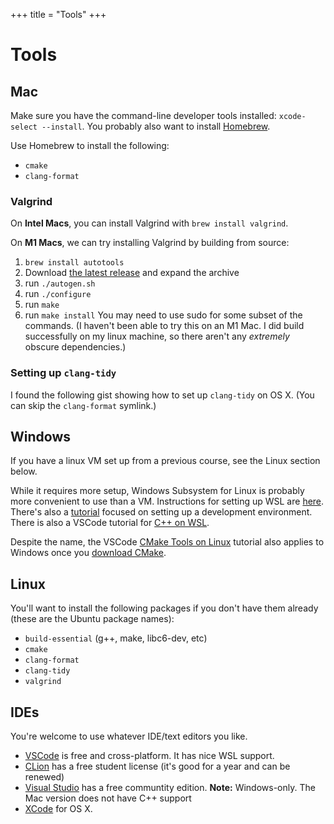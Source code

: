 +++
title = "Tools"
+++

# Tools

## Mac

Make sure you have the command-line developer tools installed: `xcode-select --install`. 
You probably also want to install [Homebrew](https://brew.sh/).

Use Homebrew to install the following:
- `cmake`
- `clang-format`

### Valgrind

On **Intel Macs**, you can install Valgrind with `brew install valgrind`.

On **M1 Macs**, we can try installing Valgrind by building from source:
1) `brew install autotools`
2) Download [the latest release](https://valgrind.org/downloads/current.html) and expand the archive
3) run `./autogen.sh`
4) run `./configure`
5) run `make`
6) run `make install`
You may need to use sudo for some subset of the commands. (I haven't been able to try this on an M1 Mac.
I did build successfully on my linux machine, so there aren't any *extremely* obscure dependencies.)

### Setting up `clang-tidy`

I found the following gist showing how to set up `clang-tidy` on OS X. (You can skip the `clang-format` symlink.)
<center><script src="https://gist.github.com/sleepdefic1t/e9bdb1a66b05aa043ab9a2ab6c929509.js"></script></center>

## Windows

If you have a linux VM set up from a previous course, see the Linux section below.

While it requires more setup, Windows Subsystem for Linux is probably more convenient to use than a VM.
Instructions for setting up WSL are [here](https://docs.microsoft.com/en-us/windows/wsl/install). There's
also a [tutorial](https://docs.microsoft.com/en-us/windows/wsl/setup/environment) focused on setting up a development environment. There is also a VSCode tutorial for [C++ on WSL](https://code.visualstudio.com/docs/cpp/config-wsl).

Despite the name, the VSCode [CMake Tools on Linux](https://code.visualstudio.com/docs/cpp/cmake-linux) tutorial also applies to Windows once you [download CMake](https://cmake.org/download/).

## Linux

You'll want to install the following packages if you don't have them already (these are the Ubuntu package names):
- `build-essential` (g++, make, libc6-dev, etc)
- `cmake`
- `clang-format`
- `clang-tidy`
- `valgrind`

## IDEs

You're welcome to use whatever IDE/text editors you like.
- [VSCode](https://code.visualstudio.com/) is free and cross-platform. It has nice WSL support.
- [CLion](https://www.jetbrains.com/clion/) has a free student license (it's good for a year and can be renewed)
- [Visual Studio](https://visualstudio.microsoft.com/) has a free communtity edition. **Note:** Windows-only. The Mac version does not have C++ support
- [XCode](https://developer.apple.com/xcode/) for OS X.
